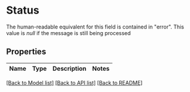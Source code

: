 # Status

The human-readable equivalent for this field is contained in \"error\".   This value is *null* if the message is still being processed
## Properties
Name | Type | Description | Notes
------------ | ------------- | ------------- | -------------

[[Back to Model list]](../README.md#documentation-for-models) [[Back to API list]](../README.md#documentation-for-api-endpoints) [[Back to README]](../README.md)


